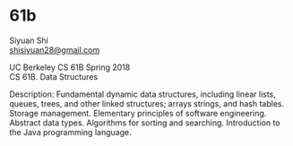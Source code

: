 # 61b
Siyuan Shi  
shisiyuan28@gmail.com

UC Berkeley CS 61B Spring 2018  
CS 61B. Data Structures   

Description: Fundamental dynamic data structures, including linear lists, queues, trees, and other linked structures; arrays strings, and hash tables. Storage management. Elementary principles of software engineering. Abstract data types. Algorithms for sorting and searching. Introduction to the Java programming language.
